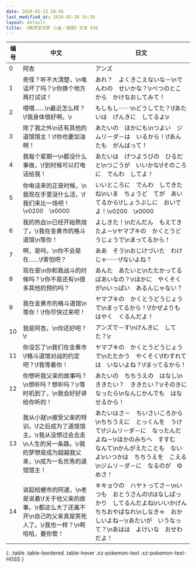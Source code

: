 ```yaml
---
date: 2020-02-23 20:56
last_modified_at: 2020-02-28 16:39
layout: default
title: 《精灵宝可梦 心金／魂银》文本 636
---
```

| 编号 | 中文 | 日文 |
| ---- | ---- | ---- |
| 0 | 阿杏 | アンズ |
| 1 | 奇怪？听不大清楚，\n电话坏了吗？\r你换个地方再打试试！ | あれ？　よくきこえないな－\nでんわの　せいかな？\rべつのとこから　かけなおしてみて！ |
| 2 | 喂喂……\n最近怎么样？\f我身体很好啊。\r | もしもし⋯⋯\nどうしてた？\fあたいは　げんきに　してるよ\r |
| 3 | 除了我之外\n还有其他的道馆馆主！\f你也要加油啊！ | あたいの　ほかにも\nつよい　ジムリ－ダ－は　いるから！\fあんたも　がんばって！ |
| 4 | 我每个星期一\n都没什么事做，\f到时候可以打电话给我！ | あたいは　げつようびの　ひるだと\nつごうが　いいかな\fそのころに　でんわ　してよ！ |
| 5 | 你电话来的正是时候，\n我现在手里没什么活，\f我们来比一场吧！\v0200　\x0000 | いいところに　でんわ　してきたね\nいま　ちょうど　てが　あいてるから\fしょうぶしに　おいでよ！\v0200　\x0000 |
| 6 | 我的热血\n已经开始熬烧了。\r我在金黄市的格斗道馆\n等你！ | よしきた！\nだんだん　もえてきたよ－\rヤマブキの　かくとうどうじょうで\nまってるから！ |
| 7 | 啊，是吗，\n你不会是在……\f害怕吧？ | ああ　そう\nおじけづいた　わけじゃ⋯⋯\fないよね？ |
| 8 | 现在是\n你和我战斗的时候吗？\r你不是还有\n很多其他的预约吗？ | あんた　あたいと\nたたかってる　ばあいなの？\rほかに　やくそくが\nいっぱい　あるんじゃない？ |
| 9 | 我在金黄市的格斗道馆\n等你！\f你尽快过来吧！ | ヤマブキの　かくとうどうじょうで\nまってるから！\fかぜよりも　はやく　くるんだよ！ |
| 10 | 我是阿杏。\n你还好吧？\r | アンズで－す\nげんきに　してた？\r |
| 11 | 你没忘了\n我们在金黄市\f格斗道馆对战的约定吧？\f我等着你！ | ヤマブキの　かくとうどうじょうで\nたたかう　やくそく\fわすれては　いないよね？\fまってるから！ |
| 12 | 你想听我父亲的故事吗？\n想听吗？想听吗？\r等时机到了，\n我会好好讲给你听的！ | あたいの　ちちうえの　はなし\nききたい？　ききたい？\rそのきに　なったら\nなんじかんでも　はなせるから！ |
| 13 | 我从小就\n接受父亲的特训，\f之后成为了道馆馆主。\r我从没想过会去走\n人生的另一条路。\r我的梦想是成为超越我父亲，\n成为一名优秀的道馆馆主！ | あたいはさ－　ちいさいころから\nちちうえに　とっくんを　うけて\fジムリ－ダ－に　なったんだよね－\rほかのみちへ　すすむ　なんて\nかんがえたことも　ないよ\rいつかは　ちちうえを　こえる\nジムリ－ダ－に　なるのが　ゆめさ！ |
| 14 | 说起桔梗市的阿速，\n老是说着\f关于他父亲的故事。\r都这么大了还离不开\n自己的父亲真是笑死人了。\r我也一样？\n啊哈哈，要你管！ | キキョウの　ハヤトってさ－\nいつも　おとうさんの\fはなしばっかり　してるんだよね\rいいかげん　ちちおやばなれ\nしなきゃ　おかしいよね－\rあたいが　いうなって？\nあはは　よけいな　おせわだよ！ |
{: .table .table-bordered .table-hover .xz-pokemon-text .xz-pokemon-text-HGSS }